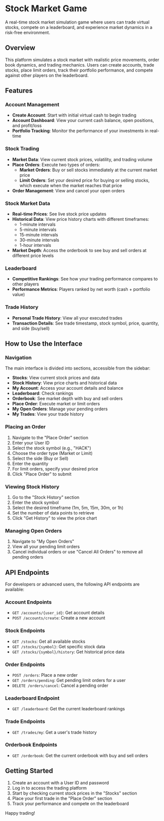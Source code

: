# Stock Market Game

A real-time stock market simulation game where users can trade virtual stocks, compete on a leaderboard, and experience market dynamics in a risk-free environment.

## Overview

This platform simulates a stock market with realistic price movements, order book dynamics, and trading mechanics. Users can create accounts, trade stocks, place limit orders, track their portfolio performance, and compete against other players on the leaderboard.

## Features

### Account Management
- **Create Account**: Start with initial virtual cash to begin trading
- **Account Dashboard**: View your current cash balance, open positions, and profit/loss
- **Portfolio Tracking**: Monitor the performance of your investments in real-time

### Stock Trading
- **Market Data**: View current stock prices, volatility, and trading volume
- **Place Orders**: Execute two types of orders:
  - **Market Orders**: Buy or sell stocks immediately at the current market price
  - **Limit Orders**: Set your desired price for buying or selling stocks, which execute when the market reaches that price
- **Order Management**: View and cancel your open orders

### Stock Market Data
- **Real-time Prices**: See live stock price updates
- **Historical Data**: View price history charts with different timeframes:
  - 1-minute intervals
  - 5-minute intervals
  - 15-minute intervals
  - 30-minute intervals
  - 1-hour intervals
- **Market Depth**: Access the orderbook to see buy and sell orders at different price levels

### Leaderboard
- **Competitive Rankings**: See how your trading performance compares to other players
- **Performance Metrics**: Players ranked by net worth (cash + portfolio value)

### Trade History
- **Personal Trade History**: View all your executed trades
- **Transaction Details**: See trade timestamp, stock symbol, price, quantity, and side (buy/sell)

## How to Use the Interface

### Navigation
The main interface is divided into sections, accessible from the sidebar:
- **Stocks**: View current stock prices and data
- **Stock History**: View price charts and historical data
- **My Account**: Access your account details and balance
- **Leaderboard**: Check rankings
- **Orderbook**: See market depth with buy and sell orders
- **Place Order**: Execute market or limit orders
- **My Open Orders**: Manage your pending orders
- **My Trades**: View your trade history

### Placing an Order
1. Navigate to the "Place Order" section
2. Enter your User ID
3. Select the stock symbol (e.g., "HACK")
4. Choose the order type (Market or Limit)
5. Select the side (Buy or Sell)
6. Enter the quantity
7. For limit orders, specify your desired price
8. Click "Place Order" to submit

### Viewing Stock History
1. Go to the "Stock History" section
2. Enter the stock symbol
3. Select the desired timeframe (1m, 5m, 15m, 30m, or 1h)
4. Set the number of data points to retrieve
5. Click "Get History" to view the price chart

### Managing Open Orders
1. Navigate to "My Open Orders"
2. View all your pending limit orders
3. Cancel individual orders or use "Cancel All Orders" to remove all pending orders

## API Endpoints

For developers or advanced users, the following API endpoints are available:

### Account Endpoints
- `GET /accounts/{user_id}`: Get account details
- `POST /accounts/create`: Create a new account

### Stock Endpoints
- `GET /stocks`: Get all available stocks
- `GET /stocks/{symbol}`: Get specific stock data
- `GET /stocks/{symbol}/history`: Get historical price data

### Order Endpoints
- `POST /orders`: Place a new order
- `GET /orders/pending`: Get pending limit orders for a user
- `DELETE /orders/cancel`: Cancel a pending order

### Leaderboard Endpoint
- `GET /leaderboard`: Get the current leaderboard rankings

### Trade Endpoints
- `GET /trades/my`: Get a user's trade history

### Orderbook Endpoints
- `GET /orderbook`: Get the current orderbook with buy and sell orders

## Getting Started

1. Create an account with a User ID and password
2. Log in to access the trading platform
3. Start by checking current stock prices in the "Stocks" section
4. Place your first trade in the "Place Order" section
5. Track your performance and compete on the leaderboard

Happy trading!

